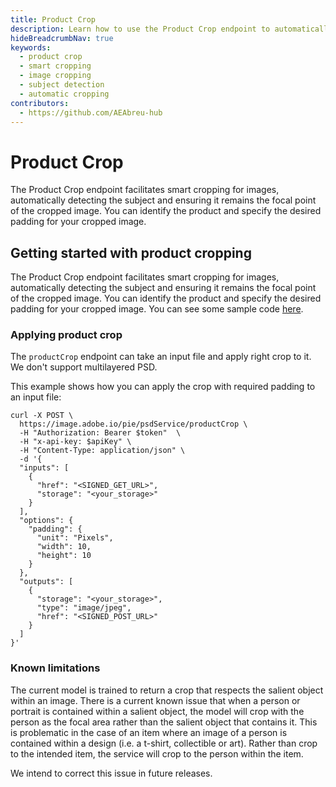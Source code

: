 ```yaml
---
title: Product Crop
description: Learn how to use the Product Crop endpoint to automatically detect and crop images while keeping the subject as the focal point
hideBreadcrumbNav: true
keywords:
  - product crop
  - smart cropping
  - image cropping
  - subject detection
  - automatic cropping
contributors:
  - https://github.com/AEAbreu-hub
---
```


# Product Crop

The Product Crop endpoint facilitates smart cropping for images, automatically detecting the subject and ensuring it remains the focal point of the cropped image. You can identify the product and specify the desired padding for your cropped image.

## Getting started with product cropping

The Product Crop endpoint facilitates smart cropping for images, automatically detecting the subject and ensuring it remains the focal point of the cropped image. You can identify the product and specify the desired padding for your cropped image. You can see some sample code [here][1].

### Applying product crop

The `productCrop` endpoint can take an input file and apply right crop to it. We don't support multilayered PSD.

This example shows how you can apply the crop with required padding to an input file:

```shell
curl -X POST \
  https://image.adobe.io/pie/psdService/productCrop \
  -H "Authorization: Bearer $token"  \
  -H "x-api-key: $apiKey" \
  -H "Content-Type: application/json" \
  -d '{
  "inputs": [
    {
      "href": "<SIGNED_GET_URL>",
      "storage": "<your_storage>"
    }
  ],
  "options": {
    "padding": {
      "unit": "Pixels",
      "width": 10,
      "height": 10
    }
  },
  "outputs": [
    {
      "storage": "<your_storage>",
      "type": "image/jpeg",
      "href": "<SIGNED_POST_URL>"
    }
  ]
}'
```

### Known limitations

The current model is trained to return a crop that respects the salient object within an image. There is a current known issue that when a person or portrait is contained within a salient object, the model will crop with the person as the focal area rather than the salient object that contains it. This is problematic in the case of an item where an image of a person is contained within a design (i.e. a t-shirt, collectible or art). Rather than crop to the intended item, the service will crop to the person within the item.

We intend to correct this issue in future releases.

<!-- Links -->
[1]: /guides/code_sample/index.md#applying-product-crop

